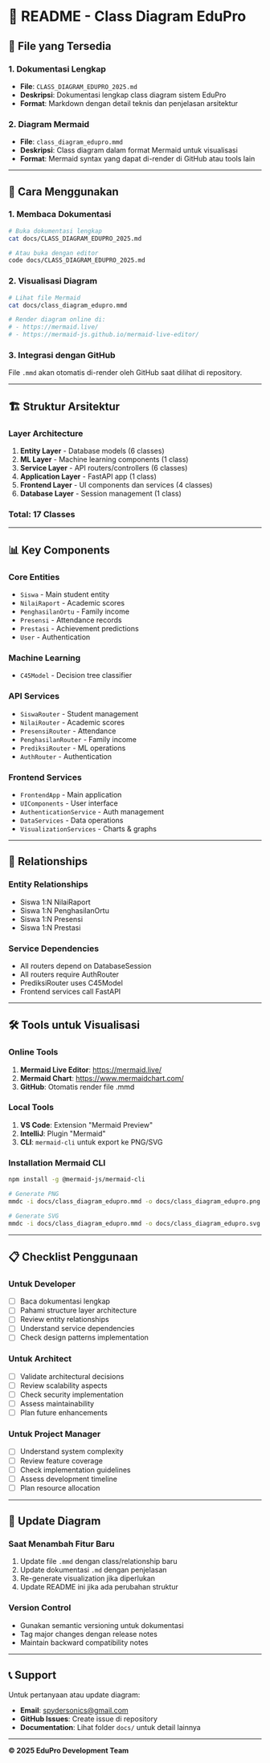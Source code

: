 # 📖 README - Class Diagram EduPro

## 📁 **File yang Tersedia**

### **1. Dokumentasi Lengkap**
- **File**: `CLASS_DIAGRAM_EDUPRO_2025.md`
- **Deskripsi**: Dokumentasi lengkap class diagram sistem EduPro
- **Format**: Markdown dengan detail teknis dan penjelasan arsitektur

### **2. Diagram Mermaid**
- **File**: `class_diagram_edupro.mmd`
- **Deskripsi**: Class diagram dalam format Mermaid untuk visualisasi
- **Format**: Mermaid syntax yang dapat di-render di GitHub atau tools lain

---

## 🎯 **Cara Menggunakan**

### **1. Membaca Dokumentasi**
```bash
# Buka dokumentasi lengkap
cat docs/CLASS_DIAGRAM_EDUPRO_2025.md

# Atau buka dengan editor
code docs/CLASS_DIAGRAM_EDUPRO_2025.md
```

### **2. Visualisasi Diagram**
```bash
# Lihat file Mermaid
cat docs/class_diagram_edupro.mmd

# Render diagram online di:
# - https://mermaid.live/
# - https://mermaid-js.github.io/mermaid-live-editor/
```

### **3. Integrasi dengan GitHub**
File `.mmd` akan otomatis di-render oleh GitHub saat dilihat di repository.

---

## 🏗️ **Struktur Arsitektur**

### **Layer Architecture**
1. **Entity Layer** - Database models (6 classes)
2. **ML Layer** - Machine learning components (1 class)
3. **Service Layer** - API routers/controllers (6 classes)
4. **Application Layer** - FastAPI app (1 class)
5. **Frontend Layer** - UI components dan services (4 classes)
6. **Database Layer** - Session management (1 class)

### **Total: 17 Classes**

---

## 📊 **Key Components**

### **Core Entities**
- `Siswa` - Main student entity
- `NilaiRaport` - Academic scores
- `PenghasilanOrtu` - Family income
- `Presensi` - Attendance records
- `Prestasi` - Achievement predictions
- `User` - Authentication

### **Machine Learning**
- `C45Model` - Decision tree classifier

### **API Services**
- `SiswaRouter` - Student management
- `NilaiRouter` - Academic scores
- `PresensiRouter` - Attendance
- `PenghasilanRouter` - Family income
- `PrediksiRouter` - ML operations
- `AuthRouter` - Authentication

### **Frontend Services**
- `FrontendApp` - Main application
- `UIComponents` - User interface
- `AuthenticationService` - Auth management
- `DataServices` - Data operations
- `VisualizationServices` - Charts & graphs

---

## 🔗 **Relationships**

### **Entity Relationships**
- Siswa 1:N NilaiRaport
- Siswa 1:N PenghasilanOrtu
- Siswa 1:N Presensi
- Siswa 1:N Prestasi

### **Service Dependencies**
- All routers depend on DatabaseSession
- All routers require AuthRouter
- PrediksiRouter uses C45Model
- Frontend services call FastAPI

---

## 🛠️ **Tools untuk Visualisasi**

### **Online Tools**
1. **Mermaid Live Editor**: https://mermaid.live/
2. **Mermaid Chart**: https://www.mermaidchart.com/
3. **GitHub**: Otomatis render file .mmd

### **Local Tools**
1. **VS Code**: Extension "Mermaid Preview"
2. **IntelliJ**: Plugin "Mermaid"
3. **CLI**: `mermaid-cli` untuk export ke PNG/SVG

### **Installation Mermaid CLI**
```bash
npm install -g @mermaid-js/mermaid-cli

# Generate PNG
mmdc -i docs/class_diagram_edupro.mmd -o docs/class_diagram_edupro.png

# Generate SVG
mmdc -i docs/class_diagram_edupro.mmd -o docs/class_diagram_edupro.svg
```

---

## 📋 **Checklist Penggunaan**

### **Untuk Developer**
- [ ] Baca dokumentasi lengkap
- [ ] Pahami structure layer architecture
- [ ] Review entity relationships
- [ ] Understand service dependencies
- [ ] Check design patterns implementation

### **Untuk Architect**
- [ ] Validate architectural decisions
- [ ] Review scalability aspects
- [ ] Check security implementation
- [ ] Assess maintainability
- [ ] Plan future enhancements

### **Untuk Project Manager**
- [ ] Understand system complexity
- [ ] Review feature coverage
- [ ] Check implementation guidelines
- [ ] Assess development timeline
- [ ] Plan resource allocation

---

## 🔄 **Update Diagram**

### **Saat Menambah Fitur Baru**
1. Update file `.mmd` dengan class/relationship baru
2. Update dokumentasi `.md` dengan penjelasan
3. Re-generate visualization jika diperlukan
4. Update README ini jika ada perubahan struktur

### **Version Control**
- Gunakan semantic versioning untuk dokumentasi
- Tag major changes dengan release notes
- Maintain backward compatibility notes

---

## 📞 **Support**

Untuk pertanyaan atau update diagram:
- **Email**: spydersonics@gmail.com
- **GitHub Issues**: Create issue di repository
- **Documentation**: Lihat folder `docs/` untuk detail lainnya

---

**© 2025 EduPro Development Team**
